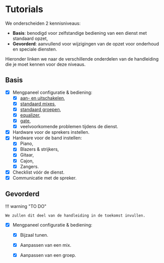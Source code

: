 # Tutorials

We onderscheiden 2 kennisniveaus:

- **Basis**: benodigd voor zelfstandige bediening van een dienst met standaard opzet,
- **Gevorderd**: aanvullend voor wijzigingen van de opzet voor onderhoud en speciale diensten.

Hieronder linken we naar de verschillende onderdelen van de handleiding die je
moet kennen voor deze niveaus.

## Basis

- [x] Mengpaneel configuratie & bediening: 
    + [x] [aan- en uitschakelen](/audio/40-bediening/#aan-en-uitzetten),
    + [x] [standaard mixes](/audio/30-config/#mixes),
    + [x] [standaard groepen](/audio/30-config/#groepen),
    + [x] [equalizer](/audio/40-bediening/#equalizer),
    + [x] [gate](/audio/40-bediening/#gate),
    - [x] veelvoorkomende problemen tijdens de dienst.
- [x] Hardware voor de sprekers instellen.
- [x] Hardware voor de band instellen:
    + [x] Piano,
    + [x] Blazers & strijkers,
    + [x] Gitaar,
    + [x] Cajon,
    + [x] Zangers.
- [x] Checklist vóór de dienst.
- [x] Communicatie met de spreker.

## Gevorderd

!!! warning "TO DO"

    We zullen dit deel van de handleiding in de toekomst invullen.

- [x] Mengpaneel configuratie & bediening:
    - [x] Bijzaal tunen.
    - [x] Aanpassen van een mix.
    - [x] Aanpassen van een groep.

